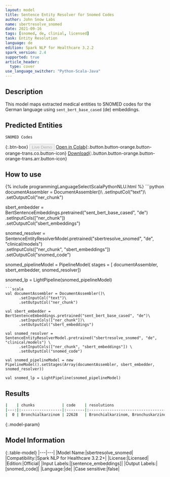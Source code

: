 ```yaml
---
layout: model
title: Sentence Entity Resolver for Snomed Codes
author: John Snow Labs
name: sbertresolve_snomed
date: 2021-09-16
tags: [snomed, de, clinial, licensed]
task: Entity Resolution
language: de
edition: Spark NLP for Healthcare 3.2.2
spark_version: 2.4
supported: true
article_header:
  type: cover
use_language_switcher: "Python-Scala-Java"
---
```


## Description

This model maps extracted medical entities to SNOMED codes for the German language using `sent_bert_base_cased` (de) embeddings.

## Predicted Entities

`SNOMED Codes`

{:.btn-box}
<button class="button button-orange" disabled>Live Demo</button>
[Open in Colab](https://colab.research.google.com/github/JohnSnowLabs/spark-nlp-workshop/blob/master/tutorials/Certification_Trainings/Healthcare/14.German_Healthcare_Models.ipynb){:.button.button-orange.button-orange-trans.co.button-icon}
[Download](https://s3.amazonaws.com/auxdata.johnsnowlabs.com/clinical/models/sbertresolve_snomed_de_3.2.2_2.4_1631826969583.zip){:.button.button-orange.button-orange-trans.arr.button-icon}

## How to use



<div class="tabs-box" markdown="1">
{% include programmingLanguageSelectScalaPythonNLU.html %}
```python
documentAssembler = DocumentAssembler()\
      .setInputCol("text")\
      .setOutputCol("ner_chunk")

sbert_embedder = BertSentenceEmbeddings.pretrained("sent_bert_base_cased", "de")\
      .setInputCols(["ner_chunk"])\
      .setOutputCol("sbert_embeddings")

snomed_resolver = SentenceEntityResolverModel.pretrained("sbertresolve_snomed", "de", "clinical/models") \
      .setInputCols(["ner_chunk", "sbert_embeddings"]) \
      .setOutputCol("snomed_code")

snomed_pipelineModel = PipelineModel(
    stages = [
        documentAssembler,
        sbert_embedder,
        snomed_resolver])

snomed_lp = LightPipeline(snomed_pipelineModel)

```
```scala
val documentAssembler = DocumentAssembler()\
      .setInputCol("text")\
      .setOutputCol("ner_chunk")

val sbert_embedder = BertSentenceEmbeddings.pretrained("sent_bert_base_cased", "de")\
      .setInputCols(["ner_chunk"])\
      .setOutputCol("sbert_embeddings")

val snomed_resolver = SentenceEntityResolverModel.pretrained("sbertresolve_snomed", "de", "clinical/models") \
      .setInputCols(["ner_chunk", "sbert_embeddings"]) \
      .setOutputCol("snomed_code")

val snomed_pipelineModel = new PipelineModel().setStages(Array(documentAssembler, sbert_embedder, snomed_resolver))

val snomed_lp = LightPipeline(snomed_pipelineModel)
```
</div>

## Results

```bash
|    | chunks            | code    | resolutions                                                                                                                                                                                                                                                                                                                                                                                                                                                                           | all_codes                                                                                                                                                                          | all_distances                                                                                                                                                                                            |
|---:|:------------------|:--------|:-------------------------------------------------------------------------------------------------------------------------------------------------------------------------------------------------------------------------------------------------------------------------------------------------------------------------------------------------------------------------------------------------------------------------------------------------------------------------------------:|-----------------------------------------------------------------------------------------------------------------------------------------------------------------------------------:|:---------------------------------------------------------------------------------------------------------------------------------------------------------------------------------------------------------|
|  0 | Bronchialkarzinom | 22628   | Bronchialkarzinom, Bronchuskarzinom, Rektumkarzinom, Klavikulakarzinom, Lippenkarzinom, Urothelkarzinom, Hodenteratokarzinom, Unterbauchkarzinom, Teratokarzinom, Oropharynxkarzinom, Harnleiterkarzinom, Herzbeutelkarzinom, Thekazellkarzinom, Plattenepithelkarzinom, Weichteilkarzinom, Perikardkarzinom, Zervixkarzinom, Samenstrangkarzinom, Nierenkelchkarzinom, Querkolonkarzinom, Perianalkarzinom, Endozervixkarzinom, Parotiskarzinom, Gehörgangskarzinom, Prostatakarzinom| [22628, 111139, 18116, 107569, 18830, 22909, 16259, 111193, 22383, 19807, 22613, 20014, 74820, 21331, 30182, 20015, 23130, 22068, 20340, 29968, 15757, 23917, 25303, 17800, 21706] | [0.0000, 0.0073, 0.0090, 0.0098, 0.0098, 0.0102, 0.0102, 0.0110, 0.0111, 0.0120, 0.0121, 0.0123, 0.0128, 0.0130, 0.0129, 0.0131, 0.0128, 0.0131, 0.0135, 0.0133, 0.0137, 0.0137, 0.0139, 0.0137, 0.0139] |
```

{:.model-param}
## Model Information

{:.table-model}
|---|---|
|Model Name:|sbertresolve_snomed|
|Compatibility:|Spark NLP for Healthcare 3.2.2+|
|License:|Licensed|
|Edition:|Official|
|Input Labels:|[sentence_embeddings]|
|Output Labels:|[snomed_code]|
|Language:|de|
|Case sensitive:|false|
